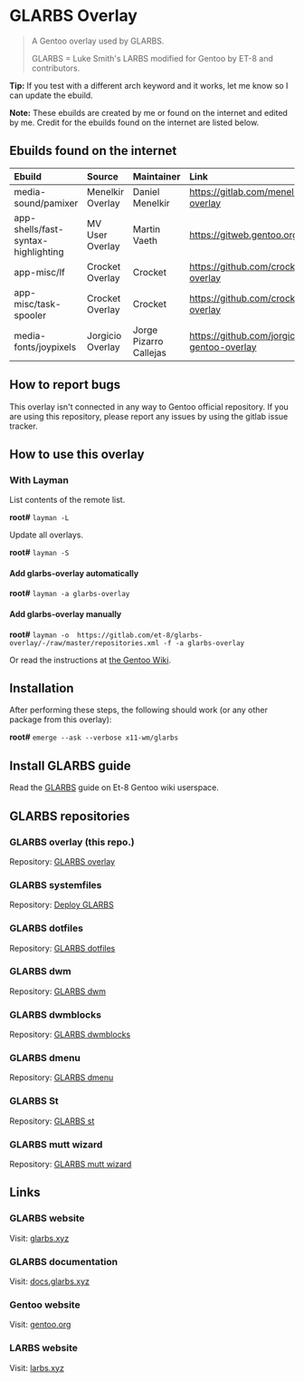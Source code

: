 # GLARBS Overlay

> A Gentoo overlay used by GLARBS.
>
> GLARBS = Luke Smith's LARBS modified for Gentoo by ET-8 and contributors.

**Tip:** If you test with a different arch keyword and it works, let me know so I can update the ebuild.

**Note:** These ebuilds are created by me or found on the internet and edited by me. Credit for the ebuilds found on the internet are listed below.

## Ebuilds found on the internet

| Ebuild                              | Source           | Maintainer             | Link                                               |
| :---------------------------------- | :--------------- | :--------------------- | :------------------------------------------------- |
| media-sound/pamixer                 | Menelkir Overlay | Daniel Menelkir        | https://gitlab.com/menelkir/gentoo-overlay         |
| app-shells/fast-syntax-highlighting | MV User Overlay  | Martin Vaeth           | https://gitweb.gentoo.org/user/mv.git/             |
| app-misc/lf                         | Crocket Overlay  | Crocket                | https://github.com/crocket/crocket-overlay         |
| app-misc/task-spooler               | Crocket Overlay  | Crocket                | https://github.com/crocket/crocket-overlay         |
| media-fonts/joypixels               | Jorgicio Overlay | Jorge Pizarro Callejas |https://github.com/jorgicio/jorgicio-gentoo-overlay |


## How to report bugs

This overlay isn't connected in any way to Gentoo official repository. If you are using this repository, please report any issues by using the gitlab issue tracker.

## How to use this overlay
### With Layman

List contents of the remote list.

**root#** `layman -L`

Update all overlays.

**root#** `layman -S`

#### Add glarbs-overlay automatically

**root#** `layman -a glarbs-overlay`

#### Add glarbs-overlay manually

**root#** `layman -o  https://gitlab.com/et-8/glarbs-overlay/-/raw/master/repositories.xml -f -a glarbs-overlay`

Or read the instructions at [the Gentoo Wiki](http://wiki.gentoo.org/wiki/Layman#Adding_custom_repositories).

## Installation
After performing these steps, the following should work (or any other package from this overlay):

**root#** `emerge --ask --verbose x11-wm/glarbs`

## Install GLARBS guide

Read the [GLARBS](https://wiki.gentoo.org/wiki/User:Et-8/GLARBS) guide on Et-8 Gentoo wiki userspace.

## GLARBS repositories

### GLARBS overlay (this repo.)
Repository: [GLARBS overlay](https://gitlab.com/et-8/glarbs-overlay)

### GLARBS systemfiles
Repository: [Deploy GLARBS](https://gitlab.com/et-8/glarbs-deploy)

### GLARBS dotfiles
Repository: [ GLARBS dotfiles](https://gitlab.com/et-8/glarbs-dotfiles)

### GLARBS dwm
Repository: [ GLARBS dwm](https://gitlab.com/et-8/glarbs-dwm)

### GLARBS dwmblocks
Repository: [ GLARBS dwmblocks](https://gitlab.com/et-8/glarbs-dwmblocks)

### GLARBS dmenu
Repository: [ GLARBS dmenu](https://gitlab.com/et-8/glarbs-dmenu)

### GLARBS St
Repository: [GLARBS st](https://gitlab.com/et-8/glarbs-st)

### GLARBS mutt wizard
Repository: [GLARBS mutt wizard](https://gitlab.com/et-8/glarbs-mutt-wizard)

## Links

### GLARBS website
Visit: [glarbs.xyz](https://glarbs.xyz)

### GLARBS documentation
Visit: [docs.glarbs.xyz](https://docs.glarbs.xyz)

### Gentoo website
Visit: [gentoo.org](https://gentoo.org)

### LARBS website
Visit: [larbs.xyz](https://larbs.xyz)
